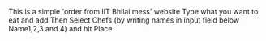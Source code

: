 This is a simple 'order from IIT Bhilai mess' website 
Type what you want to eat and add Then Select Chefs (by writing names in input field below Name1,2,3 and 4) and hit Place